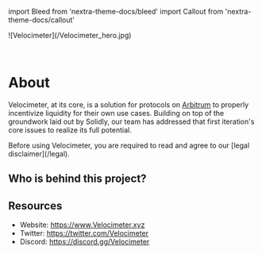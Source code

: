 import Bleed from 'nextra-theme-docs/bleed'
import Callout from 'nextra-theme-docs/callout'

<Bleed>
  ![Velocimeter](/Velocimeter_hero.jpg)
</Bleed>

&nbsp;

# About

Velocimeter, at its core, is a solution for protocols on [Arbitrum](https://www.Arbitrum.io/) to properly incentivize liquidity for their own use cases.
Building on top of the groundwork laid out by Solidly, our team has addressed that first iteration's core issues to realize its full potential.

<Callout emoji="⚠️">
  Before using Velocimeter, you are required to read and agree to our
  [legal disclaimer](/legal).
</Callout>

## Who is behind this project?



## Resources

* Website: https://www.Velocimeter.xyz
* Twitter: https://twitter.com/Velocimeter
* Discord: https://discord.gg/Velocimeter
